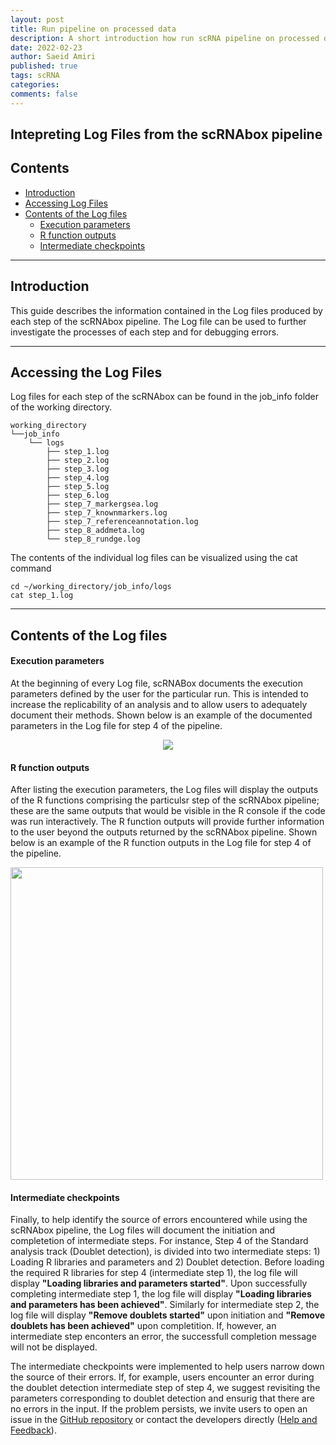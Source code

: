 ```yaml
---
layout: post
title: Run pipeline on processed data
description: A short introduction how run scRNA pipeline on processed data
date: 2022-02-23
author: Saeid Amiri
published: true
tags: scRNA 
categories: 
comments: false
---
```

## Intepreting Log Files from the scRNAbox pipeline
## Contents

- [Introduction](#introduction)
- [Accessing Log Files](#accessing-the-log-files)
- [Contents of the Log files](#contents-of-the-log-files)
    - [Execution parameters](#execution-parameters)
    - [R function outputs](#r-function-outputs)
    - [Intermediate checkpoints](#intermediate-checkpoints)

 - - - -

## Introduction 
This guide describes the information contained in the Log files produced by each step of the scRNAbox pipeline. The Log file can be used to further investigate the processes of each step and for debugging errors.
 
- - - -
## Accessing the Log Files
Log files for each step of the scRNAbox can be found in the job_info folder of the working directory.
```
working_directory
└──job_info
    └── logs
        ├── step_1.log
        ├── step_2.log
        ├── step_3.log
        ├── step_4.log
        ├── step_5.log
        ├── step_6.log
        ├── step_7_markergsea.log
        ├── step_7_knownmarkers.log
        ├── step_7_referenceannotation.log
        ├── step_8_addmeta.log
        └── step_8_rundge.log
```

The contents of the individual log files can be visualized using the cat command

```
cd ~/working_directory/job_info/logs
cat step_1.log
```
 - - - -
## Contents of the Log files
#### Execution parameters
At the beginning of every Log file, scRNABox documents the execution parameters defined by the user for the particular run. This is intended to increase the replicability of an analysis and to allow users to adequately document their methods. Shown below is an example of the documented parameters in the Log file for step 4 of the pipeline. 
 <p align="center">
 <img src="https://github.com/neurobioinfo/scrnabox/assets/110110777/b7c74042-e76d-4856-bd44-2ee1f612f281">
 </p>

#### R function outputs
After listing the execution parameters, the Log files will display the outputs of the R functions comprising the particulsr step of the scRNAbox pipeline; these are the same outputs that would be visible in the R console if the code was run interactively. The R function outputs will provide further information to the user beyond the outputs returned by the scRNAbox pipeline. Shown below is an example of the R function outputs in the Log file for step 4 of the pipeline.
 <p align="left">
 <img src="https://github.com/neurobioinfo/scrnabox/assets/110110777/57a32f72-e12e-4274-8668-e234cdb30cf5" width="500" height="500">
 </p>


#### Intermediate checkpoints
Finally, to help identify the source of errors encountered while using the scRNAbox pipeline, the Log files will document the initiation and completetion of intermediate steps. For instance, Step 4 of the Standard analysis track (Doublet detection), is divided into two intermediate steps: 1) Loading R libraries and parameters and 2) Doublet detection. Before loading the required R libraries for step 4 (intermediate step 1), the log file will display **"Loading libraries and parameters started"**. Upon successfully completing intermediate step 1, the log file will display **"Loading libraries and parameters has been achieved"**. Similarly for intermediate step 2, the log file will display **"Remove doublets started"** upon initiation and **"Remove doublets has been achieved"** upon completition. If, however, an intermediate step enconters an error, the successfull completion message will not be displayed.

The intermediate checkpoints were implemented to help users narrow down the source of their errors. If, for example, users encounter an error during the doublet detection intermediate step of step 4, we suggest revisiting the parameters corresponding to doublet detection and ensurig that there are no errors in the input. If the problem persists, we invite users to open an issue in the [GitHub repository](https://github.com/neurobioinfo/scrnabox) or contact the developers directly ([Help and Feedback](contributing.md)).